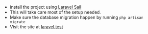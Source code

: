 - install the project using [Laravel Sail](https://laravel.com/docs/8.x/sail)
- This will take care most of the setup needed.
- Make sure the database migration happen by running ``php artisan migrate``
- Visit the site at [laravel.test](http://laravel.test)
